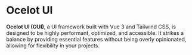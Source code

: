 # Ocelot UI

**Ocelot UI (OUI)**, a UI framework built with Vue 3 and Tailwind CSS, is designed to be highly performant, optimized, and accessible. It strikes a balance by providing essential features without being overly opinionated, allowing for flexibility in your projects.
